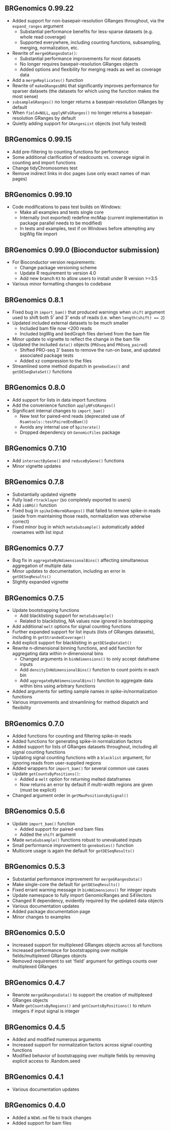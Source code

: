 ## BRGenomics 0.99.22

* Added support for non-basepair-resolution GRanges throughout, via the `expand_ranges` argument
    + Substantial performance benefits for less-sparse datasets (e.g. whole read coverage)
    + Supported everywhere, including counting functions, subsampling, merging, normalization, etc.
* Rewrite of `mergeGRangesData()`: 
    + Substantial performance improvements for most datasets
    + No longer requires basepair-resolution GRanges objects
    + Added options and flexibility for merging reads as well as coverage data
* Add a `mergeReplicates()` function
* Rewrite of `makeGRangesBRG` that significantly improves performance for sparser datasets (the datasets for which using the function makes the most sense)
* `subsampleGRanges()` no longer returns a basepair-resolution GRanges by default
* When `field=NULL`, `applyNFsGRanges()` no longer returns a basepair-resolution GRanges by default
* Quietly adding support for `GRangesList` objects (not fully tested)

## BRGenomics 0.99.15

* Add pre-filtering to counting functions for performance
* Some additional clarification of readcounts vs. coverage signal in counting and import functions
* Change tidyChromosomes test
* Remove indirect links in doc pages (use only exact names of man pages)

## BRGenomics 0.99.10

* Code modifications to pass test builds on Windows:
    + Make all examples and tests single core
    + Internally (not exported) redefine mcMap (current implementation in package parallel needs to be modified)
    + In tests and examples, test if on Windows before attempting any bigWig file import

## BRGenomics 0.99.0 (Bioconductor submission)

* For Bioconductor version requirements:
    + Change package versioning scheme
    + Update R requirement to version 4.0
    + Add new branch `R3` to allow users to install under R version >=3.5
* Various minor formatting changes to codebase

## BRGenomics 0.8.1

* Fixed bug in `import_bam()` that produced warnings when `shift` argument used to shift both 5' and 3' ends of reads (i.e. when `length(shift) == 2`)
* Updated included external datasets to be much smaller
    + Included bam file now <200 reads
    + Included bigWig and bedGraph files derived from the bam file
* Minor update to vignette to reflect the change in the bam file
* Updated the included `data()` objects (`PROseq` and `PROseq_paired`)
    + Shifted PRO-seq 3' bases to remove the run-on base, and updated associated package tests
    + Added xz compression to the files
* Streamlined some method dispatch in `genebodies()` and `getDESeqDataSet()` functions

## BRGenomics 0.8.0

* Add support for lists in data import functions
* Add the convenience function `applyNFsGRanges()`
* Significant internal changes to `import_bam()`
    + New test for paired-end reads (deprecated use of `Rsamtools::testPairedEndBam()`)
    + Avoids any internal use of `bpiterate()`
    + Dropped dependency on `GenomicFiles` package

## BRGenomics 0.7.10

* Add `intersectByGene()` and `reduceByGene()` functions
* Minor vignette updates

## BRGenomics 0.7.8

* Substantially updated vignette
* Fully load `rtracklayer` (so completely exported to users)
* Add `isBRG()` function
* Fixed bug in `spikeInNormGRanges()` that failed to remove spike-in reads (aside from maintaining those reads, normalization was otherwise correct)
* Fixed minor bug in which `metaSubsample()` automatically added rownames with list input

## BRGenomics 0.7.7

* Bug fix in `aggregateByNdimensionalBins()` affecting simultaneous aggregation of multiple data
* Minor updates to documentation, including an error in `getDESeqResults()`
* Slightly expanded vignette

## BRGenomics 0.7.5

* Update bootstrapping functions
    + Add blacklisting support for `metaSubsample()`
    + Related to blacklisting, NA values now ignored in bootstrapping
* Add additional `melt` options for signal counting functions
* Further expanded support for list inputs (lists of GRanges datasets), including in `getStrandedCoverage()`
* Add explicit support for blacklisting in `getDESeqDataSet()`
* Rewrite n-dimensional binning functions, and add function for aggregating data within n-dimensional bins
    + Changed arguments in `binNdimensions()` to only accept dataframe inputs
    + Add `densityInNdimensionalBins()` function to count points in each bin
    + Add `aggregateByNdimensionalBins()` function to aggregate data within bins using arbitrary functions
* Added arguments for setting sample names in spike-in/normalization functions
* Various improvements and streamlining for method dispatch and flexibility

## BRGenomics 0.7.0

* Added functions for counting and filtering spike-in reads
* Added functions for generating spike-in normalization factors
* Added support for lists of GRanges datasets throughout, including all signal counting functions
* Updating signal counting functions with a `blacklist` argument, for ignoring reads from user-supplied regions
* Added wrappers for `import_bam()` for several common use cases
* Update `getCountsByPositions()`: 
    + Added a `melt` option for returning melted dataframes
    + Now returns an error by default if multi-width regions are given (must be explicit) 
* Changed argument order in `getMaxPositionsBySignal()`

## BRGenomics 0.5.6

* Update `import_bam()` function
    + Added support for paired-end bam files
    + Added the `shift` argument
* Made `metaSubsample()` functions robust to unevaluated inputs 
* Small performance improvement to `genebodies()` function
* Multicore usage is again the default for `getDESeqResults()`

## BRGenomics 0.5.3

* Substantial performance improvement for `mergeGRangesData()`
* Make single-core the default for `getDESeqResults()`
* Fixed errant warning message in `binNdimensions()` for integer inputs
* Update namespace to fully import GenomicRanges and S4Vectors
* Changed R dependency, evidently required by the updated data objects
* Various documentation updates
* Added package documentation page
* Minor changes to examples

## BRGenomics 0.5.0

* Increased support for multiplexed GRanges objects across all functions
* Increased performance for bootstrapping over multiple fields/multiplexed GRanges objects
* Removed requirement to set 'field' argument for gettings counts over multiplexed GRanges

## BRGenomics 0.4.7

* Rewrote `mergeGRangesData()` to support the creation of multiplexed GRanges objects
* Made `getCountsByRegions()` and `getCountsByPositions()` to return integers if input signal is integer

## BRGenomics 0.4.5

* Added and modified numerous arguments
* Increased support for normalization factors across signal counting functions
* Modified behavior of bootstrapping over multiple fields by removing explicit access to .Random.seed

## BRGenomics 0.4.1

* Various documentation updates

## BRGenomics 0.4.0

* Added a `NEWS.md` file to track changes
* Added support for bam files
